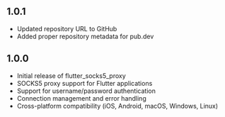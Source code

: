 ## 1.0.1

* Updated repository URL to GitHub
* Added proper repository metadata for pub.dev

## 1.0.0

* Initial release of flutter_socks5_proxy
* SOCKS5 proxy support for Flutter applications
* Support for username/password authentication
* Connection management and error handling
* Cross-platform compatibility (iOS, Android, macOS, Windows, Linux)